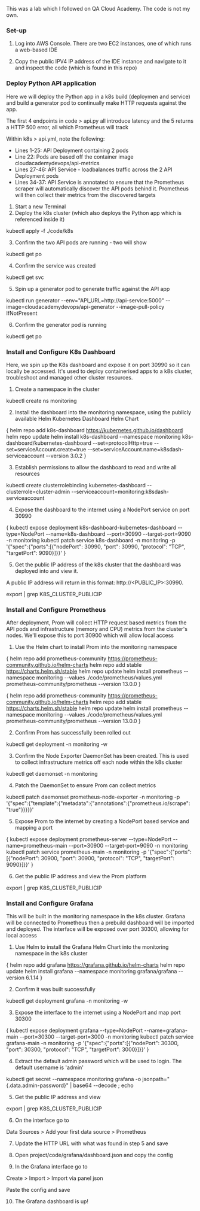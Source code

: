 
This was a lab which I followed on QA Cloud Academy. The code is not my own.

### Set-up 

1. Log into AWS Console.
There are two EC2 instances, one of which runs a web-based IDE

2. Copy the public IPV4 IP address of the IDE instance and navigate to it and inspect the code (which is found in this repo)

### Deploy Python API application

Here we will deploy the Python app in a k8s build (deploymen and service) and build a generator pod to continually make HTTP requests against the app.

The first 4 endpoints in code > api.py all introduce latency and the 5 returns a HTTP 500 error, all which Prometheus will track

Within k8s > api.yml, note the following:

- Lines 1-25: API Deployment containing 2 pods
- Line 22: Pods are based off the container image cloudacademydevops/api-metrics
- Lines 27-46: API Service - loadbalances traffic across the 2 API Deployment pods
- Lines 34-37: API Service is annotated to ensure that the Prometheus scraper will automatically discover the API pods behind it. Prometheus will then collect their metrics from the discovered targets

1. Start a new Terminal
2. Deploy the k8s cluster (which also deploys the Python app which is referenced inside it)

kubectl apply -f ./code/k8s

3. Confirm the two API pods are running - two will show

kubectl get po

4. Confirm the service was created

kubectl get svc

5. Spin up a generator pod to generate traffic against the API app

kubectl run generator --env="API_URL=http://api-service:5000" --image=cloudacademydevops/api-generator --image-pull-policy IfNotPresent

6. Confirm the generator pod is running

kubectl get po

### Install and Configure K8s Dashboard

Here, we spin up the K8s dashboard and expose it on port 30990 so it can locally be accessed. It's used to deploy containerised apps to a k8s cluster, troubleshoot and managed other cluster resources.

1. Create a namespace in the cluster

kubectl create ns monitoring

2. Install the dashboard into the monitoring namespace, using the publicly available Helm Kubernetes Dashboard Helm Chart

{
helm repo add k8s-dashboard https://kubernetes.github.io/dashboard
helm repo update
helm install k8s-dashboard --namespace monitoring k8s-dashboard/kubernetes-dashboard --set=protocolHttp=true --set=serviceAccount.create=true --set=serviceAccount.name=k8sdash-serviceaccount --version 3.0.2
}

3. Establish permissions to allow the dashboard to read and write all resources

kubectl create clusterrolebinding kubernetes-dashboard --clusterrole=cluster-admin --serviceaccount=monitoring:k8sdash-serviceaccount

4. Expose the dashboard to the internet using a NodePort service on port 30990

{
kubectl expose deployment k8s-dashboard-kubernetes-dashboard --type=NodePort --name=k8s-dashboard --port=30990 --target-port=9090 -n monitoring
kubectl patch service k8s-dashboard -n monitoring -p '{"spec":{"ports":[{"nodePort": 30990, "port": 30990, "protocol": "TCP", "targetPort": 9090}]}}'
}

5. Get the public IP address of the k8s cluster that the dashboard was deployed into and view it.

A public IP address will return in this format: http://<PUBLIC_IP>:30990.

export | grep K8S_CLUSTER_PUBLICIP

### Install and Configure Prometheus

After deployment, Prom will collect HTTP request based metrics from the API pods and infrastructure (memory and CPU) metrics from the cluster's nodes. We'll expose this to port 30900 which will allow local access

1. Use the Helm chart to install Prom into the monitoring namespace

{
helm repo add prometheus-community https://prometheus-community.github.io/helm-charts
helm repo add stable https://charts.helm.sh/stable
helm repo update
helm install prometheus --namespace monitoring --values ./code/prometheus/values.yml prometheus-community/prometheus --version 13.0.0
}

{
helm repo add prometheus-community https://prometheus-community.github.io/helm-charts
helm repo add stable https://charts.helm.sh/stable
helm repo update
helm install prometheus --namespace monitoring --values ./code/prometheus/values.yml prometheus-community/prometheus --version 13.0.0
}

2. Confirm Prom has successfully been rolled out

kubectl get deployment -n monitoring -w

3. Confirm the Node Exporter DaemonSet has been created. This is used to collect infrastructure metrics off each node within the k8s cluster

kubectl get daemonset -n monitoring

4. Patch the DaemonSet to ensure Prom can collect metrics

kubectl patch daemonset prometheus-node-exporter -n monitoring -p '{"spec":{"template":{"metadata":{"annotations":{"prometheus.io/scrape": "true"}}}}}'

5. Expose Prom to the internet by creating a NodePort based service and mapping a port

{
kubectl expose deployment prometheus-server --type=NodePort --name=prometheus-main --port=30900 --target-port=9090 -n monitoring
kubectl patch service prometheus-main -n monitoring -p '{"spec":{"ports":[{"nodePort": 30900, "port": 30900, "protocol": "TCP", "targetPort": 9090}]}}'
}

6. Get the public IP address and view the Prom platform

export | grep K8S_CLUSTER_PUBLICIP

### Install and Configure Grafana

This will be built in the monitoring namespace in the k8s cluster. Grafana will be connected to Prometheus then a prebuild dashboard will be imported and deployed. The interface will be exposed over port 30300, allowing for local access

1. Use Helm to install the Grafana Helm Chart into the monitoring namespace in the k8s cluster

{
helm repo add grafana https://grafana.github.io/helm-charts
helm repo update
helm install grafana --namespace monitoring grafana/grafana --version 6.1.14
}

2. Confirm it was built successfully

kubectl get deployment grafana -n monitoring -w

3. Expose the interface to the internet using a NodePort and map port 30300

{
kubectl expose deployment grafana --type=NodePort --name=grafana-main --port=30300 --target-port=3000 -n monitoring
kubectl patch service grafana-main -n monitoring -p '{"spec":{"ports":[{"nodePort": 30300, "port": 30300, "protocol": "TCP", "targetPort": 3000}]}}'
}

4. Extract the default admin password which will be used to login. The default username is 'admin'

kubectl get secret --namespace monitoring grafana -o jsonpath="{.data.admin-password}" | base64 --decode ; echo

5. Get the public IP address and view

export | grep K8S_CLUSTER_PUBLICIP

6. On the interface go to

Data Sources > 
Add your first data source > 
Prometheus

7. Update the HTTP URL with what was found in step 5 and save

8. Open project/code/grafana/dashboard.json and copy the config

9. In the Grafana interface go to

Create >
Import >
Import via panel json

Paste the config and save

10. The Grafana dashboard is up!